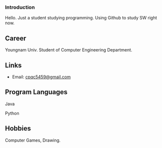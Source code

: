 ### Introduction
Hello. Just a student studying programming. Using Github to study SW right now.

## Career
Youngnam Univ. Student of Computer Engineering Department.

## Links
- Email: cpqc5459@gmail.com

## Program Languages
Java

Python

## Hobbies
Computer Games, Drawing.

<!--
**AC-AncientCode/AC-AncientCode** is a ✨ _special_ ✨ repository because its `README.md` (this file) appears on your GitHub profile.

Here are some ideas to get you started:

- 🔭 I’m currently working on ...
- 🌱 I’m currently learning ...
- 👯 I’m looking to collaborate on ...
- 🤔 I’m looking for help with ...
- 💬 Ask me about ...
- 📫 How to reach me: ...
- 😄 Pronouns: ...
- ⚡ Fun fact: ...
-->
